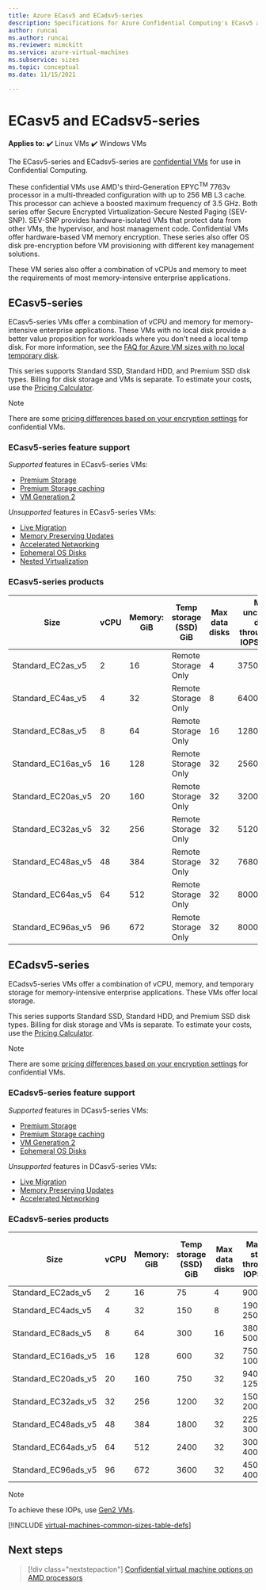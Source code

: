 ```yaml
---
title: Azure ECasv5 and ECadsv5-series
description: Specifications for Azure Confidential Computing's ECasv5 and ECadsv5-series  confidential virtual machines. 
author: runcai
ms.author: runcai
ms.reviewer: mimckitt
ms.service: azure-virtual-machines
ms.subservice: sizes
ms.topic: conceptual 
ms.date: 11/15/2021

---
```


# ECasv5 and ECadsv5-series

**Applies to:** :heavy_check_mark: Linux VMs :heavy_check_mark: Windows VMs 

The ECasv5-series and ECadsv5-series are [confidential VMs](/azure/confidential-computing/confidential-vm-overview) for use in Confidential Computing. 

These confidential VMs use AMD's third-Generation EPYC<sup>TM</sup> 7763v processor in a multi-threaded configuration with up to 256 MB L3 cache. This processor can achieve a boosted maximum frequency of 3.5 GHz. Both series offer Secure Encrypted Virtualization-Secure Nested Paging (SEV-SNP). SEV-SNP provides hardware-isolated VMs that protect data from other VMs, the hypervisor, and host management code. Confidential VMs offer hardware-based VM memory encryption. These series also offer OS disk pre-encryption before VM provisioning with different key management solutions. 

These VM series also offer a combination of vCPUs and memory to meet the requirements of most memory-intensive enterprise applications.

## ECasv5-series

ECasv5-series VMs offer a combination of vCPU and memory for memory-intensive enterprise applications. These VMs with no local disk provide a better value proposition for workloads where you don't need a local temp disk. For more information, see the [FAQ for Azure VM sizes with no local temporary disk](azure-vms-no-temp-disk.yml). 

This series supports Standard SSD, Standard HDD, and Premium SSD disk types. Billing for disk storage and VMs is separate. To estimate your costs, use the [Pricing Calculator](https://azure.microsoft.com/pricing/calculator/).

> [!NOTE]
> There are some [pricing differences based on your encryption settings](/azure/confidential-computing/confidential-vm-overview#encryption-pricing-differences) for confidential VMs.

### ECasv5-series feature support

*Supported* features in ECasv5-series VMs:

- [Premium Storage](premium-storage-performance.md)
- [Premium Storage caching](premium-storage-performance.md)
- [VM Generation 2](generation-2.md)

*Unsupported* features in ECasv5-series VMs:

- [Live Migration](maintenance-and-updates.md)
- [Memory Preserving Updates](maintenance-and-updates.md)
- [Accelerated Networking](/azure/virtual-network/create-vm-accelerated-networking-cli)
- [Ephemeral OS Disks](ephemeral-os-disks.md)
- [Nested Virtualization](/virtualization/hyper-v-on-windows/user-guide/nested-virtualization)

### ECasv5-series products

| Size | vCPU | Memory: GiB | Temp storage (SSD) GiB | Max data disks | Max uncached disk throughput: IOPS/MBps | Max NICs | Max network bandwidth (Mbps)
|---|---|---|---|---|---|---|---|
| Standard_EC2as_v5  | 2  | 16  | Remote Storage Only | 4  | 3750/48    | 2 | 3000
| Standard_EC4as_v5  | 4  | 32  | Remote Storage Only | 8  | 6400/96    | 2 | 5000
| Standard_EC8as_v5  | 8  | 64  | Remote Storage Only | 16 | 12800/192  | 4 | 5000
| Standard_EC16as_v5 | 16 | 128 | Remote Storage Only | 32 | 25600/384  | 4 | 10000
| Standard_EC20as_v5 | 20 | 160 | Remote Storage Only | 32 | 32000/480  | 8 | 10000
| Standard_EC32as_v5 | 32 | 256 | Remote Storage Only | 32 | 51200/768  | 8 | 12500
| Standard_EC48as_v5 | 48 | 384 | Remote Storage Only | 32 | 76800/1152 | 8 | 15000
| Standard_EC64as_v5 | 64 | 512 | Remote Storage Only | 32 | 80000/1200 | 8 | 20000
| Standard_EC96as_v5 | 96 | 672 | Remote Storage Only | 32 | 80000/1200 | 8 | 20000

## ECadsv5-series

ECadsv5-series VMs offer a combination of vCPU, memory, and temporary storage for memory-intensive enterprise applications. These VMs offer local storage.

This series supports Standard SSD, Standard HDD, and Premium SSD disk types. Billing for disk storage and VMs is separate. To estimate your costs, use the [Pricing Calculator](https://azure.microsoft.com/pricing/calculator/).

> [!NOTE]
> There are some [pricing differences based on your encryption settings](/azure/confidential-computing/confidential-vm-overview#encryption-pricing-differences) for confidential VMs.

### ECadsv5-series feature support

*Supported* features in DCasv5-series VMs:

- [Premium Storage](premium-storage-performance.md)
- [Premium Storage caching](premium-storage-performance.md)
- [VM Generation 2](generation-2.md)
- [Ephemeral OS Disks](ephemeral-os-disks.md)

*Unsupported* features in DCasv5-series VMs:

- [Live Migration](maintenance-and-updates.md)
- [Memory Preserving Updates](maintenance-and-updates.md)
- [Accelerated Networking](/azure/virtual-network/create-vm-accelerated-networking-cli)

### ECadsv5-series products

| Size | vCPU | Memory: GiB | Temp storage (SSD) GiB | Max data disks | Max temp storage throughput: IOPS/MBps | Max uncached disk throughput: IOPS/MBps | Max NICs | Max network bandwidth (Mbps)
|---|---|---|---|---|---|---|---|---|
| Standard_EC2ads_v5  | 2  | 16  | 75   | 4  | 9000 / 125    | 3750/48      | 2 | 3000
| Standard_EC4ads_v5  | 4  | 32  | 150  | 8  | 19000 / 250   | 6400/96      | 2 | 5000
| Standard_EC8ads_v5  | 8  | 64  | 300  | 16 | 38000 / 500   | 12800/192    | 4 | 5000
| Standard_EC16ads_v5 | 16 | 128 | 600  | 32 | 75000 / 1000  | 25600/384    | 4 | 10000
| Standard_EC20ads_v5 | 20 | 160 | 750  | 32 | 94000 / 1250  | 32000/480    | 8 | 10000
| Standard_EC32ads_v5 | 32 | 256 | 1200 | 32 | 150000 / 2000 | 51200/768    | 8 | 12500
| Standard_EC48ads_v5 | 48 | 384 | 1800 | 32 | 225000 / 3000 | 76800/1152   | 8 | 15000
| Standard_EC64ads_v5 | 64 | 512 | 2400 | 32 | 300000 / 4000 | 80000/1200   | 8 | 20000
| Standard_EC96ads_v5 | 96 | 672 | 3600 | 32 | 450000 / 4000 | 80000/1200   | 8 | 20000

> [!NOTE]
> To achieve these IOPs, use [Gen2 VMs](generation-2.md).

[!INCLUDE [virtual-machines-common-sizes-table-defs](./includes/virtual-machines-common-sizes-table-defs.md)]

## Next steps

> [!div class="nextstepaction"]
> [Confidential virtual machine options on AMD processors](/azure/confidential-computing/virtual-machine-options)
